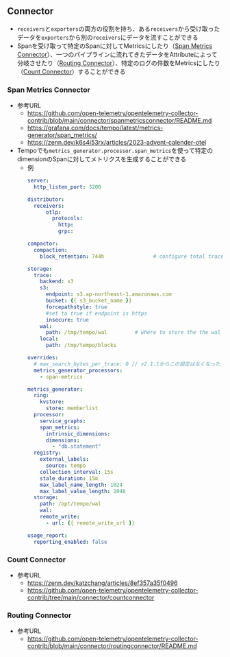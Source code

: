 ## Connector
- `receivers`と`exporters`の両方の役割を持ち、ある`receivers`から受け取ったデータを`exporters`から別の`receivers`にデータを流すことができる
- Spanを受け取って特定のSpanに対してMetricsにしたり（[Span Metrics Connector](https://github.com/open-telemetry/opentelemetry-collector-contrib/blob/main/connector/spanmetricsconnector/README.md)）、一つのパイプラインに流れてきたデータをAttributeによって分岐させたり（[Routing Connector](https://github.com/open-telemetry/opentelemetry-collector-contrib/blob/main/connector/routingconnector/README.md)）、特定のログの件数をMetricsにしたり（[Count Connector](https://github.com/open-telemetry/opentelemetry-collector-contrib/tree/main/connector/countconnector)）することができる

### Span Metrics Connector
- 参考URL
  - https://github.com/open-telemetry/opentelemetry-collector-contrib/blob/main/connector/spanmetricsconnector/README.md
  - https://grafana.com/docs/tempo/latest/metrics-generator/span_metrics/
  - https://zenn.dev/k6s4i53rx/articles/2023-advent-calender-otel
- Tempoでも`metrics_generator.processor.span_metrics`を使って特定のdimensionのSpanに対してメトリクスを生成することができる
  - 例  
    ```yaml
    server:
      http_listen_port: 3200

    distributor:
      receivers:
          otlp:
            protocols:
              http:
              grpc:

    compactor:
      compaction:
        block_retention: 744h                # configure total trace retention here

    storage:
      trace:
        backend: s3
        s3:
          endpoint: s3.ap-northeast-1.amazonaws.com
          bucket: {{ s3_bucket_name }}
          forcepathstyle: true
          #set to true if endpoint is https
          insecure: true
        wal:
          path: /tmp/tempo/wal         # where to store the the wal locally
        local:
          path: /tmp/tempo/blocks

    overrides:
      # max_search_bytes_per_trace: 0 // v2.1.1からこの設定はなくなった
      metrics_generator_processors:
        - span-metrics

    metrics_generator:
      ring:
        kvstore:
          store: memberlist
      processor:
        service_graphs:
        span_metrics:
          intrinsic_dimensions:
          dimensions:
            - "db.statement"
      registry:
        external_labels:
          source: tempo
        collection_interval: 15s
        stale_duration: 15m
        max_label_name_length: 1024
        max_label_value_length: 2048
      storage:
        path: /opt/tempo/wal
        wal:
        remote_write:
          - url: {{ remote_write_url }}

    usage_report:
      reporting_enabled: false
    ```

### Count Connector
- 参考URL
  - https://zenn.dev/katzchang/articles/8ef357a35f0496
  - https://github.com/open-telemetry/opentelemetry-collector-contrib/tree/main/connector/countconnector

### Routing Connector
- 参考URL
  - https://github.com/open-telemetry/opentelemetry-collector-contrib/blob/main/connector/routingconnector/README.md